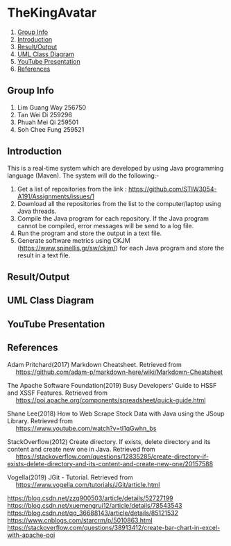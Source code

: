# TheKingAvatar
1. [Group Info](#group-info)
1. [Introduction](#introduction)
1. [Result/Output](#resultoutput)
1. [UML Class Diagram](#uml-class-diagram)
1. [YouTube Presentation](#youtube-presentation)
1. [References](#references)

## Group Info  
1. Lim Guang Way 256750
1. Tan Wei Di 259296
1. Phuah Mei Qi 259501
1. Soh Chee Fung 259521

## Introduction  
This is a real-time system which are developed by using Java programming language (Maven). The system will do the following:-    

1) Get a list of repositories from the link : https://github.com/STIW3054-A191/Assignments/issues/1      
2) Download all the repositories from the list to the computer/laptop using Java threads.    
3) Compile the Java program for each repository. If the Java program cannot be compiled, error messages will be send to a log file.  
4) Run the program and store the output in a text file.   
5) Generate software metrics using CKJM (https://www.spinellis.gr/sw/ckjm/) for each Java program and store the result in a text file.   

## Result/Output  

## UML Class Diagram  

## YouTube Presentation 

## References  
Adam Pritchard(2017) Markdown Cheatsheet. Retrieved from   
&nbsp;&nbsp;&nbsp;&nbsp; https://github.com/adam-p/markdown-here/wiki/Markdown-Cheatsheet

The Apache Software Foundation(2019) Busy Developers' Guide to HSSF and XSSF Features. Retrieved from   
&nbsp;&nbsp;&nbsp;&nbsp; https://poi.apache.org/components/spreadsheet/quick-guide.html

Shane Lee(2018) How to Web Scrape Stock Data with Java using the JSoup Library. Retrieved from   
&nbsp;&nbsp;&nbsp;&nbsp; https://www.youtube.com/watch?v=tI1qGwhn_bs  

StackOverflow(2012) Create directory. If exists, delete directory and its content and create new one in Java. Retrieved from  
&nbsp;&nbsp;&nbsp;&nbsp; https://stackoverflow.com/questions/12835285/create-directory-if-exists-delete-directory-and-its-content-and-create-new-one/20157588

Vogella(2019) JGit - Tutorial. Retrieved from    
&nbsp;&nbsp;&nbsp;&nbsp; https://www.vogella.com/tutorials/JGit/article.html

https://blog.csdn.net/zzq900503/article/details/52727199
https://blog.csdn.net/xuemengrui12/article/details/78543543
https://blog.csdn.net/qq_36688143/article/details/85121532
https://www.cnblogs.com/starcrm/p/5010863.html
https://stackoverflow.com/questions/38913412/create-bar-chart-in-excel-with-apache-poi
